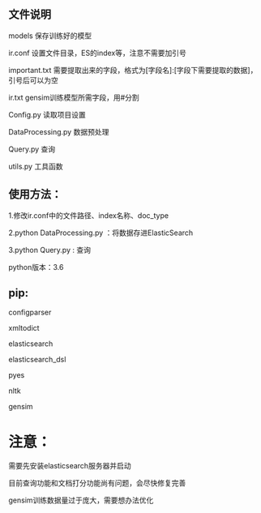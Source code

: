 ## 文件说明

models 保存训练好的模型

ir.conf 设置文件目录，ES的index等，注意不需要加引号

important.txt 需要提取出来的字段，格式为[字段名]:[字段下需要提取的数据]，引号后可以为空

ir.txt gensim训练模型所需字段，用#分割


Config.py 读取项目设置

DataProcessing.py 数据预处理

Query.py  查询 

utils.py 工具函数


## 使用方法：

1.修改ir.conf中的文件路径、index名称、doc_type

2.python DataProcessing.py ：将数据存进ElasticSearch

3.python Query.py : 查询

python版本：3.6

## pip:

configparser

xmltodict

elasticsearch

elasticsearch_dsl

pyes

nltk

gensim

# 注意：
需要先安装elasticsearch服务器并启动

目前查询功能和文档打分功能尚有问题，会尽快修复完善

gensim训练数据量过于庞大，需要想办法优化
